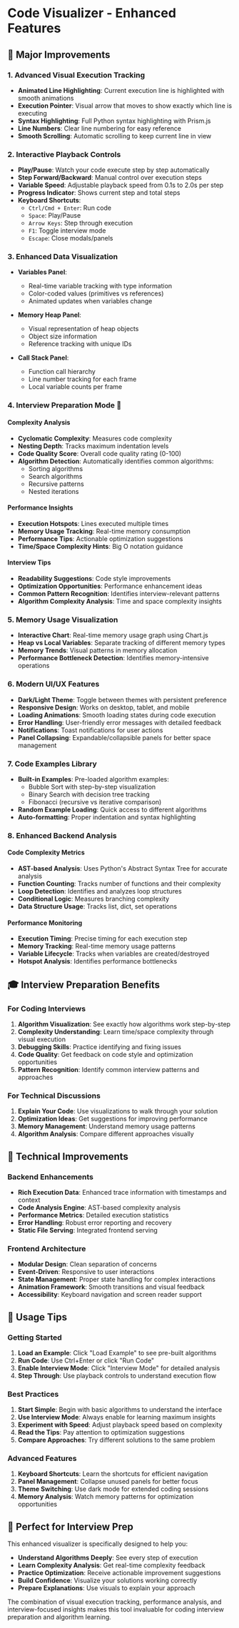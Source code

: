 # Code Visualizer - Enhanced Features

## 🚀 Major Improvements

### 1. Advanced Visual Execution Tracking
- **Animated Line Highlighting**: Current execution line is highlighted with smooth animations
- **Execution Pointer**: Visual arrow that moves to show exactly which line is executing
- **Syntax Highlighting**: Full Python syntax highlighting with Prism.js
- **Line Numbers**: Clear line numbering for easy reference
- **Smooth Scrolling**: Automatic scrolling to keep current line in view

### 2. Interactive Playback Controls
- **Play/Pause**: Watch your code execute step by step automatically
- **Step Forward/Backward**: Manual control over execution steps
- **Variable Speed**: Adjustable playback speed from 0.1s to 2.0s per step
- **Progress Indicator**: Shows current step and total steps
- **Keyboard Shortcuts**: 
  - `Ctrl/Cmd + Enter`: Run code
  - `Space`: Play/Pause
  - `Arrow Keys`: Step through execution
  - `F1`: Toggle interview mode
  - `Escape`: Close modals/panels

### 3. Enhanced Data Visualization
- **Variables Panel**: 
  - Real-time variable tracking with type information
  - Color-coded values (primitives vs references)
  - Animated updates when variables change
  
- **Memory Heap Panel**:
  - Visual representation of heap objects
  - Object size information
  - Reference tracking with unique IDs
  
- **Call Stack Panel**:
  - Function call hierarchy
  - Line number tracking for each frame
  - Local variable counts per frame

### 4. Interview Preparation Mode 🎯

#### Complexity Analysis
- **Cyclomatic Complexity**: Measures code complexity
- **Nesting Depth**: Tracks maximum indentation levels
- **Code Quality Score**: Overall code quality rating (0-100)
- **Algorithm Detection**: Automatically identifies common algorithms:
  - Sorting algorithms
  - Search algorithms
  - Recursive patterns
  - Nested iterations

#### Performance Insights
- **Execution Hotspots**: Lines executed multiple times
- **Memory Usage Tracking**: Real-time memory consumption
- **Performance Tips**: Actionable optimization suggestions
- **Time/Space Complexity Hints**: Big O notation guidance

#### Interview Tips
- **Readability Suggestions**: Code style improvements
- **Optimization Opportunities**: Performance enhancement ideas
- **Common Pattern Recognition**: Identifies interview-relevant patterns
- **Algorithm Complexity Analysis**: Time and space complexity insights

### 5. Memory Usage Visualization
- **Interactive Chart**: Real-time memory usage graph using Chart.js
- **Heap vs Local Variables**: Separate tracking of different memory types
- **Memory Trends**: Visual patterns in memory allocation
- **Performance Bottleneck Detection**: Identifies memory-intensive operations

### 6. Modern UI/UX Features
- **Dark/Light Theme**: Toggle between themes with persistent preference
- **Responsive Design**: Works on desktop, tablet, and mobile
- **Loading Animations**: Smooth loading states during code execution
- **Error Handling**: User-friendly error messages with detailed feedback
- **Notifications**: Toast notifications for user actions
- **Panel Collapsing**: Expandable/collapsible panels for better space management

### 7. Code Examples Library
- **Built-in Examples**: Pre-loaded algorithm examples:
  - Bubble Sort with step-by-step visualization
  - Binary Search with decision tree tracking
  - Fibonacci (recursive vs iterative comparison)
- **Random Example Loading**: Quick access to different algorithms
- **Auto-formatting**: Proper indentation and syntax highlighting

### 8. Enhanced Backend Analysis

#### Code Complexity Metrics
- **AST-based Analysis**: Uses Python's Abstract Syntax Tree for accurate analysis
- **Function Counting**: Tracks number of functions and their complexity
- **Loop Detection**: Identifies and analyzes loop structures
- **Conditional Logic**: Measures branching complexity
- **Data Structure Usage**: Tracks list, dict, set operations

#### Performance Monitoring
- **Execution Timing**: Precise timing for each execution step
- **Memory Tracking**: Real-time memory usage patterns
- **Variable Lifecycle**: Tracks when variables are created/destroyed
- **Hotspot Analysis**: Identifies performance bottlenecks

## 🎓 Interview Preparation Benefits

### For Coding Interviews
1. **Algorithm Visualization**: See exactly how algorithms work step-by-step
2. **Complexity Understanding**: Learn time/space complexity through visual execution
3. **Debugging Skills**: Practice identifying and fixing issues
4. **Code Quality**: Get feedback on code style and optimization opportunities
5. **Pattern Recognition**: Identify common interview patterns and approaches

### For Technical Discussions
1. **Explain Your Code**: Use visualizations to walk through your solution
2. **Optimization Ideas**: Get suggestions for improving performance
3. **Memory Management**: Understand memory usage patterns
4. **Algorithm Analysis**: Compare different approaches visually

## 🔧 Technical Improvements

### Backend Enhancements
- **Rich Execution Data**: Enhanced trace information with timestamps and context
- **Code Analysis Engine**: AST-based complexity analysis
- **Performance Metrics**: Detailed execution statistics
- **Error Handling**: Robust error reporting and recovery
- **Static File Serving**: Integrated frontend serving

### Frontend Architecture
- **Modular Design**: Clean separation of concerns
- **Event-Driven**: Responsive to user interactions
- **State Management**: Proper state handling for complex interactions
- **Animation Framework**: Smooth transitions and visual feedback
- **Accessibility**: Keyboard navigation and screen reader support

## 🚀 Usage Tips

### Getting Started
1. **Load an Example**: Click "Load Example" to see pre-built algorithms
2. **Run Code**: Use Ctrl+Enter or click "Run Code"
3. **Enable Interview Mode**: Click "Interview Mode" for detailed analysis
4. **Step Through**: Use playback controls to understand execution flow

### Best Practices
1. **Start Simple**: Begin with basic algorithms to understand the interface
2. **Use Interview Mode**: Always enable for learning maximum insights
3. **Experiment with Speed**: Adjust playback speed based on complexity
4. **Read the Tips**: Pay attention to optimization suggestions
5. **Compare Approaches**: Try different solutions to the same problem

### Advanced Features
1. **Keyboard Shortcuts**: Learn the shortcuts for efficient navigation
2. **Panel Management**: Collapse unused panels for better focus
3. **Theme Switching**: Use dark mode for extended coding sessions
4. **Memory Analysis**: Watch memory patterns for optimization opportunities

## 🎯 Perfect for Interview Prep

This enhanced visualizer is specifically designed to help you:
- **Understand Algorithms Deeply**: See every step of execution
- **Learn Complexity Analysis**: Get real-time complexity feedback
- **Practice Optimization**: Receive actionable improvement suggestions
- **Build Confidence**: Visualize your solutions working correctly
- **Prepare Explanations**: Use visuals to explain your approach

The combination of visual execution tracking, performance analysis, and interview-focused insights makes this tool invaluable for coding interview preparation and algorithm learning.